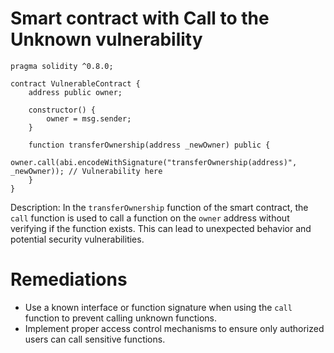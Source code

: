 # Smart contract with Call to the Unknown vulnerability

```solidity
pragma solidity ^0.8.0;

contract VulnerableContract {
    address public owner;

    constructor() {
        owner = msg.sender;
    }

    function transferOwnership(address _newOwner) public {
        owner.call(abi.encodeWithSignature("transferOwnership(address)", _newOwner)); // Vulnerability here
    }
}
```

Description: In the `transferOwnership` function of the smart contract, the `call` function is used to call a function on the `owner` address without verifying if the function exists. This can lead to unexpected behavior and potential security vulnerabilities.

# Remediations

- Use a known interface or function signature when using the `call` function to prevent calling unknown functions.
- Implement proper access control mechanisms to ensure only authorized users can call sensitive functions.